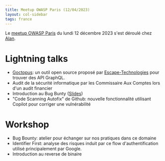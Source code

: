 ```yaml
---
title: Meetup OWASP Paris (12/04/2023)
layout: col-sidebar
tags: france
---
```


Le [meetup OWASP Paris](https://www.meetup.com/owasp-france/events/296429946/) du lundi 12 décembre 2023 s'est déroulé chez [Alan](https://alan.com).

# Lightning talks

- [Goctopus](https://github.com/Escape-Technologies/goctopus): un outil open source proposé par [Escape-Technologies](https://escape.tech) pour trouver des API GraphQL.
- Audit de la sécurité informatique par les Commissaire Aux Comptes lors d'un audit financier
- Introduction au Bug Bunty ([Slides](https://docs.google.com/presentation/d/e/2PACX-1vRKO04ZTp_dyTXgcidpIJDYITL9qtCpYClXBWwpNh4xO_T2eZz0xof7M59YFiuoOMHfsAorqIOObkyu/pub?slide=id.p))
- "Code Scanning Autofix" de Github: nouvelle fonctionnalité utilisant Copilot pour corriger une vulnérabilité

# Workshop

- Bug Bounty: atelier pour échanger sur nos pratiques dans ce domaine
- Identifier First: analyse des risques induit par ce flow d'authentification utilisé principalement par Google.
- Introduction au reverse de binaire
